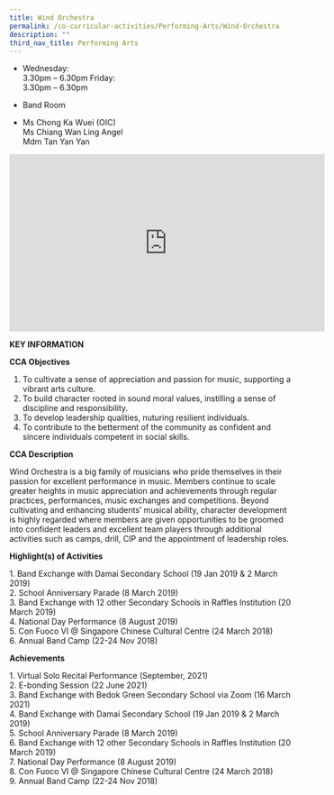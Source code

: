 ```yaml
---
title: Wind Orchestra
permalink: /co-curricular-activities/Performing-Arts/Wind-Orchestra
description: ""
third_nav_title: Performing Arts
---
```

*   Wednesday:  
    3.30pm – 6.30pm Friday:  
    3.30pm – 6.30pm 

*   Band Room

*   Ms Chong Ka Wuei (OIC)  
    Ms Chiang Wan Ling Angel
		<br>Mdm Tan Yan Yan
		
<iframe width="560" height="315" src="https://www.youtube.com/embed/7Koyz3pE7G0" title="YouTube video player" frameborder="0" allow="accelerometer; autoplay; clipboard-write; encrypted-media; gyroscope; picture-in-picture" allowfullscreen></iframe>

**KEY INFORMATION**

**CCA Objectives**

1.  To cultivate a sense of appreciation and passion for music, supporting a vibrant arts culture.
2.  To build character rooted in sound moral values, instilling a sense of discipline and responsibility.
3.  To develop leadership qualities, nuturing resilient individuals.
4.  To contribute to the betterment of the community as confident and sincere individuals competent in social skills.

**CCA Description**

Wind Orchestra is a big family of musicians who pride themselves in their passion for excellent performance in music. Members continue to scale greater heights in music appreciation and achievements through regular practices, performances, music exchanges and competitions. Beyond cultivating and enhancing students’ musical ability, character development is highly regarded where members are given opportunities to be groomed into confident leaders and excellent team players through additional activities such as camps, drill, CIP and the appointment of leadership roles.

**Highlight(s) of Activities**

1\. Band Exchange with Damai Secondary School (19 Jan 2019 & 2 March 2019)<br>
2\. School Anniversary Parade (8 March 2019)<br>
3\. Band Exchange with 12 other Secondary Schools in Raffles Institution (20 March 2019)<br>
4\. National Day Performance (8 August 2019)<br>
5\. Con Fuoco VI @ Singapore Chinese Cultural Centre (24 March 2018)<br>
6\. Annual Band Camp (22-24 Nov 2018)

**Achievements**

1\. Virtual Solo Recital Performance (September, 2021)   <br>
2\. E-bonding Session (22 June 2021)  <br>
3\. Band Exchange with Bedok Green Secondary School via Zoom (16 March 2021)  <br>
4\. Band Exchange with Damai Secondary School (19 Jan 2019 & 2 March 2019)  <br>
5\. School Anniversary Parade (8 March 2019)  <br>
6\. Band Exchange with 12 other Secondary Schools in Raffles Institution (20 March 2019)  <br>
7\. National Day Performance (8 August 2019)  <br>
8\. Con Fuoco VI @ Singapore Chinese Cultural Centre (24 March 2018)  <br>
9\. Annual Band Camp (22-24 Nov 2018)